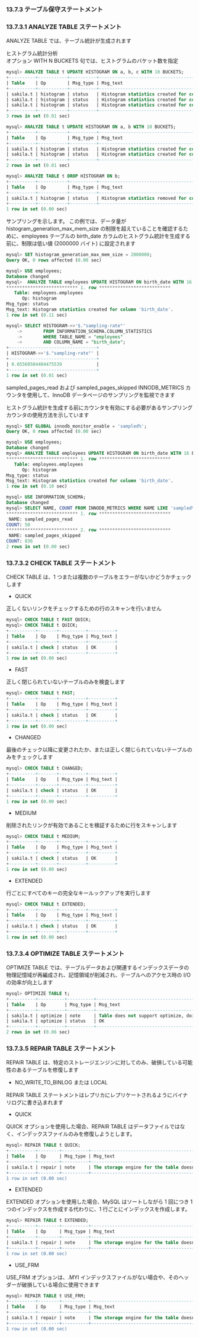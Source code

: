 ### 13.7.3 テーブル保守ステートメント
### 13.7.3.1 ANALYZE TABLE ステートメント
ANALYZE TABLE では、テーブル統計が生成されます

ヒストグラム統計分析  
オプション WITH N BUCKETS 句では、ヒストグラムのバケット数を指定
```sql
mysql> ANALYZE TABLE t UPDATE HISTOGRAM ON a, b, c WITH 10 BUCKETS;
+----------+-----------+----------+----------------------------------------------+
| Table    | Op        | Msg_type | Msg_text                                     |
+----------+-----------+----------+----------------------------------------------+
| sakila.t | histogram | status   | Histogram statistics created for column 'a'. |
| sakila.t | histogram | status   | Histogram statistics created for column 'b'. |
| sakila.t | histogram | status   | Histogram statistics created for column 'c'. |
+----------+-----------+----------+----------------------------------------------+
3 rows in set (0.01 sec)

mysql> ANALYZE TABLE t UPDATE HISTOGRAM ON a, b WITH 10 BUCKETS;
+----------+-----------+----------+----------------------------------------------+
| Table    | Op        | Msg_type | Msg_text                                     |
+----------+-----------+----------+----------------------------------------------+
| sakila.t | histogram | status   | Histogram statistics created for column 'a'. |
| sakila.t | histogram | status   | Histogram statistics created for column 'b'. |
+----------+-----------+----------+----------------------------------------------+
2 rows in set (0.01 sec)

mysql> ANALYZE TABLE t DROP HISTOGRAM ON b;
+----------+-----------+----------+----------------------------------------------+
| Table    | Op        | Msg_type | Msg_text                                     |
+----------+-----------+----------+----------------------------------------------+
| sakila.t | histogram | status   | Histogram statistics removed for column 'b'. |
+----------+-----------+----------+----------------------------------------------+
1 row in set (0.00 sec)
```

サンプリングを示します。 この例では、データ量が histogram_generation_max_mem_size の制限を超えていることを確認するために、employees テーブルの birth_date カラムのヒストグラム統計を生成する前に、制限は低い値 (2000000 バイト) に設定されます
```sql
mysql> SET histogram_generation_max_mem_size = 2000000;
Query OK, 0 rows affected (0.00 sec)

mysql> USE employees;
Database changed
mysql>  ANALYZE TABLE employees UPDATE HISTOGRAM ON birth_date WITH 16 BUCKETS\G
*************************** 1. row ***************************
   Table: employees.employees
      Op: histogram
Msg_type: status
Msg_text: Histogram statistics created for column 'birth_date'.
1 row in set (0.11 sec)

mysql> SELECT HISTOGRAM->>'$."sampling-rate"'
    ->        FROM INFORMATION_SCHEMA.COLUMN_STATISTICS
    ->        WHERE TABLE_NAME = "employees"
    ->        AND COLUMN_NAME = "birth_date";
+---------------------------------+
| HISTOGRAM->>'$."sampling-rate"' |
+---------------------------------+
| 0.05560504404475539             |
+---------------------------------+
1 row in set (0.01 sec)
```
sampled_pages_read および sampled_pages_skipped INNODB_METRICS カウンタを使用して、InnoDB データページのサンプリングを監視できます

ヒストグラム統計を生成する前にカウンタを有効にする必要があるサンプリングカウンタの使用方法を示しています
```sql
mysql> SET GLOBAL innodb_monitor_enable = 'sampled%';
Query OK, 0 rows affected (0.00 sec)

mysql> USE employees;
Database changed
mysql> ANALYZE TABLE employees UPDATE HISTOGRAM ON birth_date WITH 16 BUCKETS\G
*************************** 1. row ***************************
   Table: employees.employees
      Op: histogram
Msg_type: status
Msg_text: Histogram statistics created for column 'birth_date'.
1 row in set (0.10 sec)

mysql> USE INFORMATION_SCHEMA;
Database changed
mysql> SELECT NAME, COUNT FROM INNODB_METRICS WHERE NAME LIKE 'sampled%'\G
*************************** 1. row ***************************
 NAME: sampled_pages_read
COUNT: 50
*************************** 2. row ***************************
 NAME: sampled_pages_skipped
COUNT: 836
2 rows in set (0.00 sec)
```

### 13.7.3.2 CHECK TABLE ステートメント
CHECK TABLE は、1 つまたは複数のテーブルをエラーがないかどうかチェックします
* QUICK

正しくないリンクをチェックするための行のスキャンを行いません
```sql
mysql> CHECK TABLE t FAST QUICK;
mysql> CHECK TABLE t QUICK;
+----------+-------+----------+----------+
| Table    | Op    | Msg_type | Msg_text |
+----------+-------+----------+----------+
| sakila.t | check | status   | OK       |
+----------+-------+----------+----------+
1 row in set (0.00 sec)
```
* FAST

正しく閉じられていないテーブルのみを検査します
```sql
mysql> CHECK TABLE t FAST;
+----------+-------+----------+----------+
| Table    | Op    | Msg_type | Msg_text |
+----------+-------+----------+----------+
| sakila.t | check | status   | OK       |
+----------+-------+----------+----------+
1 row in set (0.00 sec)
```
* CHANGED

最後のチェック以降に変更されたか、または正しく閉じられていないテーブルのみをチェックします
```sql
mysql> CHECK TABLE t CHANGED;
+----------+-------+----------+----------+
| Table    | Op    | Msg_type | Msg_text |
+----------+-------+----------+----------+
| sakila.t | check | status   | OK       |
+----------+-------+----------+----------+
1 row in set (0.00 sec)
```
* MEDIUM

削除されたリンクが有効であることを検証するために行をスキャンします
```sql
mysql> CHECK TABLE t MEDIUM;
+----------+-------+----------+----------+
| Table    | Op    | Msg_type | Msg_text |
+----------+-------+----------+----------+
| sakila.t | check | status   | OK       |
+----------+-------+----------+----------+
1 row in set (0.00 sec)
```

* EXTENDED

行ごとにすべてのキーの完全なキールックアップを実行します
```sql
mysql> CHECK TABLE t EXTENDED;
+----------+-------+----------+----------+
| Table    | Op    | Msg_type | Msg_text |
+----------+-------+----------+----------+
| sakila.t | check | status   | OK       |
+----------+-------+----------+----------+
1 row in set (0.00 sec)
```
### 13.7.3.4 OPTIMIZE TABLE ステートメント
OPTIMIZE TABLE では、テーブルデータおよび関連するインデックスデータの物理記憶域が再編成され、記憶領域が削減され、テーブルへのアクセス時の I/O の効率が向上します
```sql
mysql> OPTIMIZE TABLE t;
+----------+----------+----------+-------------------------------------------------------------------+
| Table    | Op       | Msg_type | Msg_text                                                          |
+----------+----------+----------+-------------------------------------------------------------------+
| sakila.t | optimize | note     | Table does not support optimize, doing recreate + analyze instead |
| sakila.t | optimize | status   | OK                                                                |
+----------+----------+----------+-------------------------------------------------------------------+
2 rows in set (0.06 sec)
```

### 13.7.3.5 REPAIR TABLE ステートメント
REPAIR TABLE は、特定のストレージエンジンに対してのみ、破損している可能性のあるテーブルを修復します

* NO_WRITE_TO_BINLOG または LOCAL

REPAIR TABLE ステートメントはレプリカにレプリケートされるようにバイナリログに書き込まれます

* QUICK

QUICK オプションを使用した場合、REPAIR TABLE はデータファイルではなく、インデックスファイルのみを修復しようとします。
```sql
mysql> REPAIR TABLE t QUICK;
+----------+--------+----------+---------------------------------------------------------+
| Table    | Op     | Msg_type | Msg_text                                                |
+----------+--------+----------+---------------------------------------------------------+
| sakila.t | repair | note     | The storage engine for the table doesn't support repair |
+----------+--------+----------+---------------------------------------------------------+
1 row in set (0.00 sec)
```
* EXTENDED

EXTENDED オプションを使用した場合、MySQL はソートしながら 1 回につき 1 つのインデックスを作成する代わりに、1 行ごとにインデックスを作成します。
```sql
mysql> REPAIR TABLE t EXTENDED;
+----------+--------+----------+---------------------------------------------------------+
| Table    | Op     | Msg_type | Msg_text                                                |
+----------+--------+----------+---------------------------------------------------------+
| sakila.t | repair | note     | The storage engine for the table doesn't support repair |
+----------+--------+----------+---------------------------------------------------------+
1 row in set (0.00 sec)
```

* USE_FRM 

USE_FRM オプションは、.MYI インデックスファイルがない場合や、そのヘッダーが破損している場合に使用できます
```Sql
mysql> REPAIR TABLE t USE_FRM;
+----------+--------+----------+---------------------------------------------------------+
| Table    | Op     | Msg_type | Msg_text                                                |
+----------+--------+----------+---------------------------------------------------------+
| sakila.t | repair | note     | The storage engine for the table doesn't support repair |
+----------+--------+----------+---------------------------------------------------------+
1 row in set (0.00 sec)
```